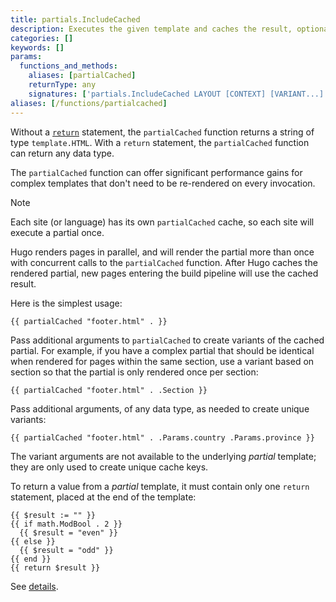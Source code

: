 ```yaml
---
title: partials.IncludeCached
description: Executes the given template and caches the result, optionally passing context. If the partial template contains a return statement, returns the given value, else returns the rendered output.
categories: []
keywords: []
params:
  functions_and_methods:
    aliases: [partialCached]
    returnType: any
    signatures: ['partials.IncludeCached LAYOUT [CONTEXT] [VARIANT...]']
aliases: [/functions/partialcached]
---
```


Without a [`return`] statement, the `partialCached` function returns a string of type `template.HTML`. With a `return` statement, the `partialCached` function can return any data type.

The `partialCached` function can offer significant performance gains for complex templates that don't need to be re-rendered on every invocation.

> [!note]
> Each site (or language) has its own `partialCached` cache, so each site will execute a partial once.
>
> Hugo renders pages in parallel, and will render the partial more than once with concurrent calls to the `partialCached` function. After Hugo caches the rendered partial, new pages entering the build pipeline will use the cached result.

Here is the simplest usage:

```go-html-template
{{ partialCached "footer.html" . }}
```

Pass additional arguments to `partialCached` to create variants of the cached partial. For example, if you have a complex partial that should be identical when rendered for pages within the same section, use a variant based on section so that the partial is only rendered once per section:

```go-html-template {file="layouts/baseof.html"}
{{ partialCached "footer.html" . .Section }}
```

Pass additional arguments, of any data type, as needed to create unique variants:

```go-html-template
{{ partialCached "footer.html" . .Params.country .Params.province }}
```

The variant arguments are not available to the underlying _partial_ template; they are only used to create unique cache keys.

To return a value from a _partial_ template, it must contain only one `return` statement, placed at the end of the template:

```go-html-template
{{ $result := "" }}
{{ if math.ModBool . 2 }}
  {{ $result = "even" }}
{{ else }}
  {{ $result = "odd" }}
{{ end }}
{{ return $result }}
```

See&nbsp;[details][`return`].

[`return`]: /functions/go-template/return/
